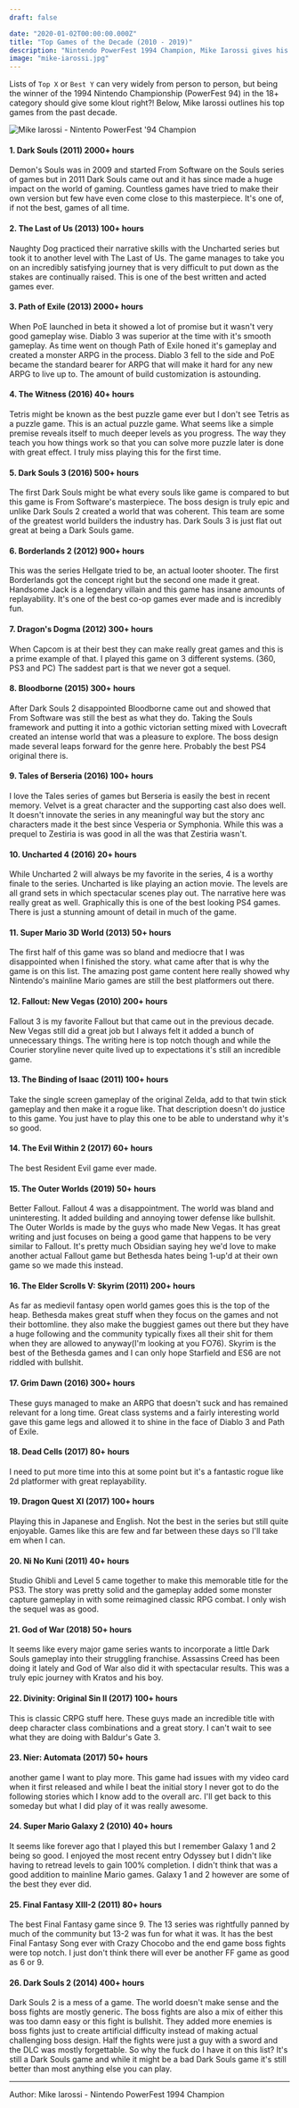```yaml
---
draft: false

date: "2020-01-02T00:00:00.000Z"
title: "Top Games of the Decade (2010 - 2019)"
description: "Nintendo PowerFest 1994 Champion, Mike Iarossi gives his list of the top games of the past decade."
image: "mike-iarossi.jpg"
---
```


Lists of `Top X` or `Best Y` can very widely from person to person, but being the winner of the 1994 Nintendo Championship (PowerFest 94) in the 18+ category should give some klout right?! Below, Mike Iarossi outlines his top games from the past decade.  

![Mike Iarossi - Nintento PowerFest '94 Champion](mike-iarossi.jpg)

#### 1. Dark Souls (2011) 2000+ hours
Demon's Souls was in 2009 and started From Software on the Souls series of games but in 2011 Dark Souls came out and it has since made a huge impact on the world of gaming. Countless games have tried to make their own version but few have even come close to this masterpiece. It's one of, if not the best, games of all time.

#### 2. The Last of Us (2013) 100+ hours
Naughty Dog practiced their narrative skills with the Uncharted series but took it to another level with The Last of Us. The game manages to take you on an incredibly satisfying journey that is very difficult to put down as the stakes are continually raised. This is one of the best written and acted games ever.

#### 3. Path of Exile (2013) 2000+ hours
When PoE launched in beta it showed a lot of promise but it wasn't very good gameplay wise. Diablo 3 was superior at the time with it's smooth gameplay. As time went on though Path of Exile honed it's gameplay and created a monster ARPG in the process. Diablo 3 fell to the side and PoE became the standard bearer for ARPG that will make it hard for any new ARPG to live up to. The amount of build customization is astounding.

#### 4. The Witness (2016) 40+ hours
Tetris might be known as the best puzzle game ever but I don't see Tetris as a puzzle game. This is an actual puzzle game. What seems like a simple premise reveals itself to much deeper levels as you progress. The way they teach you how things work so that you can solve more puzzle later is done with great effect. I truly miss playing this for the first time.

#### 5. Dark Souls 3 (2016) 500+ hours
The first Dark Souls might be what every souls like game is compared to but this game is From Software's masterpiece. The boss design is truly epic and unlike Dark Souls 2 created a world that was coherent. This team are some of the greatest world builders the industry has. Dark Souls 3 is just flat out great at being a Dark Souls game.

#### 6. Borderlands 2 (2012) 900+ hours
This was the series Hellgate tried to be, an actual looter shooter. The first Borderlands got the concept right but the second one made it great. Handsome Jack is a legendary villain and this game has insane amounts of replayability. It's one of the best co-op games ever made and is incredibly fun.

#### 7. Dragon's Dogma (2012) 300+ hours
When Capcom is at their best they can make really great games and this is a prime example of that. I played this game on 3 different systems. (360, PS3 and PC) The saddest part is that we never got a sequel.
 
#### 8. Bloodborne (2015) 300+ hours
After Dark Souls 2 disappointed Bloodborne came out and showed that From Software was still the best as what they do. Taking the Souls framework and putting it into a gothic victorian setting mixed with Lovecraft created an intense world that was a pleasure to explore. The boss design made several leaps forward for the genre here. Probably the best PS4 original there is.

#### 9. Tales of Berseria (2016) 100+ hours
I love the Tales series of games but Berseria is easily the best in recent memory. Velvet is a great character and the supporting cast also does well. It doesn't innovate the series in any meaningful way but the story anc characters made it the best since Vesperia or Symphonia. While this was a prequel to Zestiria is was good in all the was that Zestiria wasn't.

#### 10. Uncharted 4 (2016) 20+ hours
While Uncharted 2 will always be my favorite in the series, 4 is a worthy finale to the series. Uncharted is like playing an action movie. The levels are all grand sets in which spectacular scenes play out. The narrative here was really great as well. Graphically this is one of the best looking PS4 games. There is just a stunning amount of detail in much of the game.

#### 11. Super Mario 3D World (2013) 50+ hours
The first half of this game was so bland and mediocre that I was disappointed when I finished the story. what came after that is why the game is on this list. The amazing post game content here really showed why Nintendo's mainline Mario games are still the best platformers out there.

#### 12. Fallout: New Vegas (2010) 200+ hours
Fallout 3 is my favorite Fallout but that came out in the previous decade. New Vegas still did a great job but I always felt it added a bunch of unnecessary things. The writing here is top notch though and while the Courier storyline never quite lived up to expectations it's still an incredible game.

#### 13. The Binding of Isaac (2011) 100+ hours
Take the single screen gameplay of the original Zelda, add to that twin stick gameplay and then make it a rogue like. That description doesn't do justice to this game. You just have to play this one to be able to understand why it's so good.

#### 14. The Evil Within 2 (2017) 60+ hours
The best Resident Evil game ever made.

#### 15. The Outer Worlds (2019) 50+ hours
Better Fallout. Fallout 4 was a disappointment. The world was bland and uninteresting. It added building and annoying tower defense like bullshit. The Outer Worlds is made by the guys who made New Vegas. It has great writing and just focuses on being a good game that happens to be very similar to Fallout. It's pretty much Obsidian saying hey we'd love to make another actual Fallout game but Bethesda hates being 1-up'd at their own game so we made this instead.

#### 16. The Elder Scrolls V: Skyrim (2011) 200+ hours
As far as medievil fantasy open world games goes this is the top of the heap. Bethesda makes great stuff when they focus on the games and not their bottomline. they also make the buggiest games out there but they have a huge following and the community typically fixes all their shit for them when they are allowed to anyway(I'm looking at you FO76). Skyrim is the best of the Bethesda games and I can only hope Starfield and ES6 are not riddled with bullshit.
 
#### 17. Grim Dawn (2016) 300+ hours
These guys managed to make an ARPG that doesn't suck and has remained relevant for a long time. Great class systems and a fairly interesting world gave this game legs and allowed it to shine in the face of Diablo 3 and Path of Exile.

#### 18. Dead Cells (2017) 80+ hours
I need to put more time into this at some point but it's a fantastic rogue like 2d platformer with great replayability.

#### 19. Dragon Quest XI (2017) 100+ hours
Playing this in Japanese and English. Not the best in the series but still quite enjoyable. Games like this are few and far between these days so I'll take em when I can.

#### 20. Ni No Kuni (2011) 40+ hours
Studio Ghibli and Level 5 came together to make this memorable title for the PS3. The story was pretty solid and the gameplay added some monster capture gameplay in with some reimagined classic RPG combat. I only wish the sequel was as good.

#### 21. God of War (2018) 50+ hours
It seems like every major game series wants to incorporate a little Dark Souls gameplay into their struggling franchise. Assassins Creed has been doing it lately and God of War also did it with spectacular results. This was a truly epic journey with Kratos and his boy.

#### 22. Divinity: Original Sin II (2017) 100+ hours
This is classic CRPG stuff here. These guys made an incredible title with deep character class combinations and a great story. I can't wait to see what they are doing with Baldur's Gate 3.

#### 23. Nier: Automata (2017) 50+ hours
another game I want to play more. This game had issues with my video card when it first released and while I beat the initial story I never got to do the following stories which I know add to the overall arc. I'll get back to this someday but what I did play of it was really awesome.

#### 24. Super Mario Galaxy 2 (2010) 40+ hours
It seems like forever ago that I played this but I remember Galaxy 1 and 2 being so good. I enjoyed the most recent entry Odyssey but I didn't like having to retread levels to gain 100% completion. I didn't think that was a good addition to mainline Mario games. Galaxy 1 and 2 however are some of the best they ever did.

#### 25. Final Fantasy XIII-2 (2011) 80+ hours
The best Final Fantasy game since 9. The 13 series was rightfully panned by much of the community but 13-2 was fun for what it was. It has the best Final Fantasy Song ever with Crazy Chocobo and the end game boss fights were top notch. I just don't think there will ever be another FF game as good as 6 or 9.

#### 26. Dark Souls 2 (2014) 400+ hours
Dark Souls 2 is a mess of a game. The world doesn't make sense and the boss fights are mostly generic. The boss fights are also a mix of either this was too damn easy or this fight is bullshit. They added more enemies is boss fights just to create artificial difficulty instead of making actual challenging boss design. Half the fights were just a guy with a sword and the DLC was mostly forgettable. So why the fuck do I have it on this list? It's still a Dark Souls game and while it might be a bad Dark Souls game it's still better than most anything else you can play.

---

Author: Mike Iarossi - Nintendo PowerFest 1994 Champion
